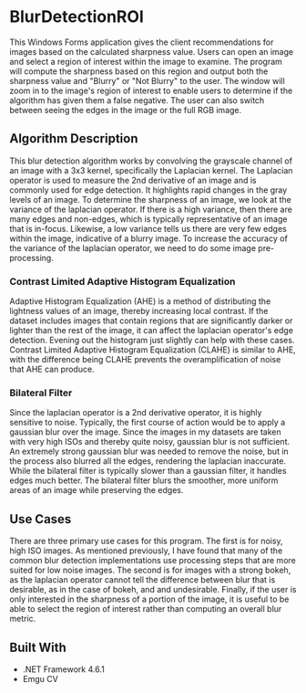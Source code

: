 # BlurDetectionROI
This Windows Forms application gives the client recommendations for images based on the calculated sharpness value. Users can open an image and select a region of interest within the image to examine. The program will compute the sharpness based on this region and output both the sharpness value and "Blurry" or "Not Blurry" to the user. The window will zoom in to the image's region of interest to enable users to determine if the algorithm has given them a false negative. The user can also switch between seeing the edges in the image or the full RGB image.

## Algorithm Description
This blur detection algorithm works by convolving the grayscale channel of an image with a 3x3 kernel, specifically the Laplacian kernel. The Laplacian operator is used to measure the 2nd derivative of an image and is commonly used for edge detection. It highlights rapid changes in the gray levels of an image. To determine the sharpness of an image, we look at the variance of the laplacian operator. If there is a high variance, then there are many edges and non-edges, which is typically representative of an image that is in-focus. Likewise, a low variance tells us there are very few edges within the image, indicative of a blurry image. To increase the accuracy of the variance of the laplacian operator, we need to do some image pre-processing.

### Contrast Limited Adaptive Histogram Equalization
Adaptive Histogram Equalization (AHE) is a method of distributing the lightness values of an image, thereby increasing local contrast. If the dataset includes images that contain regions that are significantly darker or lighter than the rest of the image, it can affect the laplacian operator's edge detection. Evening out the histogram just slightly can help with these cases. Contrast Limited Adaptive Histogram Equalization (CLAHE) is similar to AHE, with the difference being CLAHE prevents the overamplification of noise that AHE can produce.

### Bilateral Filter
Since the laplacian operator is a 2nd derivative operator, it is highly sensitive to noise. Typically, the first course of action would be to apply a gaussian blur over the image. Since the images in my datasets are taken with very high ISOs and thereby quite noisy, gaussian blur is not sufficient. An extremely strong gaussian blur was needed to remove the noise, but in the process also blurred all the edges, rendering the laplacian inaccurate. While the bilateral filter is typically slower than a gaussian filter, it handles edges much better. The bilateral filter blurs the smoother, more uniform areas of an image while preserving the edges. 

## Use Cases
There are three primary use cases for this program. The first is for noisy, high ISO images. As mentioned previously, I have found that many of the common blur detection implementations use processing steps that are more suited for low noise images. The second is for images with a strong bokeh, as the laplacian operator cannot tell the difference between blur that is desirable, as in the case of bokeh, and and undesirable. Finally, if the user is only interested in the sharpness of a portion of the image, it is useful to be able to select the region of interest rather than computing an overall blur metric.

## Built With
- .NET Framework 4.6.1
- Emgu CV
